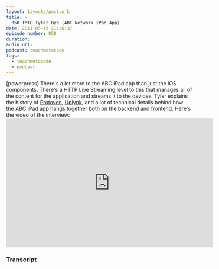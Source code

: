 ```yaml
---
layout: layouts/post.njk
title: >
  058 TMTC Tyler Bye (ABC Network iPad App)
date: 2011-05-19 21:26:37
episode_number: 058
duration:
audio_url:
podcast: teachmetocode
tags:
  - teachmetocode
  - podcast
---
```


[powerpress] There's a lot more to the ABC iPad app than just the iOS components. There's a HTTP Live Streaming level to this that manages all of the content for the application and streams it to the devices. Tyler explains the history of [Protoven](http://protoven.com), [Uplynk](http://uplynk.com), and a lot of technical details behind how the ABC iPad app hangs together both on the backend and frontend. Here's the video of the interview:<iframe src="http://www.youtube.com/embed/ffE1qzq8NDY" width="560" height="349" frameborder="0" allowfullscreen="allowfullscreen"></iframe>

### Transcript
